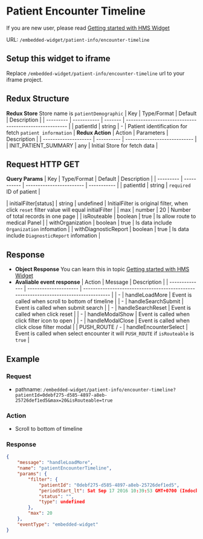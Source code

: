 # Patient Encounter Timeline

If you are new user, please read [Getting started with HMS Widget](/embedded-widget?widget=get-started)


URL: `/embedded-widget/patient-info/encounter-timeline`

## Setup this widget to iframe
Replace `/embedded-widget/patient-info/encounter-timeline` url to your iframe project.

## Redux Structure
**Redux Store**
Store name is `patientDemographic`
| Key       | Type/Format | Default | Description                                            |
| --------- | ----------- | ------- | ------------------------------------------------------ |
| patientId | string      | -       | Patient identification for fetch `patient information` |
**Redux Action**
| Action               | Parameters | Description                  |
| -------------------- | ---------- | ---------------------------- |
| INIT_PATIENT_SUMMARY | any        | Initial Store for fetch data |

## Request HTTP GET

**Query Params**
| Key       | Type/Format | Default                  | Description |
| --------- | ----------- | ------------------------ | ----------- |
| patientId | string      | `required` ID of patient |

| initialFilter[status] | string      | undefined | InitialFilter is original filter, when click `reset` filter value will equal initialFilter |
| max                   | number      | 20        | Number of total records in one page                                                        |
| isRouteable           | boolean     | true      | Is allow route to medical Panel                                                            |
| withOrganization      | boolean     | true      | Is data include `Organization` infomation                                                  |
| withDiagnosticReport  | boolean     | true      | Is data include `DiagnosticReport` infomation                                              |

## Response
- **Object Response**
    You can learn this in topic [Getting started with HMS Widget](/embedded-widget?widget=get-started)
- **Avaliable event response**
   | Action         | Message               | Description                                                                           |
   | -------------- | --------------------- | ------------------------------------------------------------------------------------- |
   | -              | handleLoadMore        | Event is called when scroll to bottom of timeline                                     |
   | -              | handleSearchSubmit    | Event is called when submit search                                                    |
   | -              | handleSearchReset     | Event is called when click reset                                                      |
   | -              | handleModalShow       | Event is called when click filter icon to open                                        |
   | -              | handleModalClose      | Event is called when click close filter modal                                         |
   | PUSH_ROUTE / - | handleEncounterSelect | Event is called when select encounter it will `PUSH_ROUTE` if `isRouteable` is `true` |

## Example

### Request
 - pathname: `/embedded-widget/patient-info/encounter-timeline?patientId=0debf275-d585-4897-a8eb-25726def1ed5&max=20&isRouteable=true` 

### Action
 - Scroll to bottom of timeline

### Response
```json
{
    "message": "handleLoadMore",
    "name": "patientEncounterTimeline",
    "params": {
        "filter": {
            "patientId": "0debf275-d585-4897-a8eb-25726def1ed5",
            "periodStart_lt": Sat Sep 17 2016 10:39:53 GMT+0700 (Indochina Time),
            "status": "",
            "type": undefined
        },
        "max": 20
    },
    "eventType": "embedded-widget"
}
```
